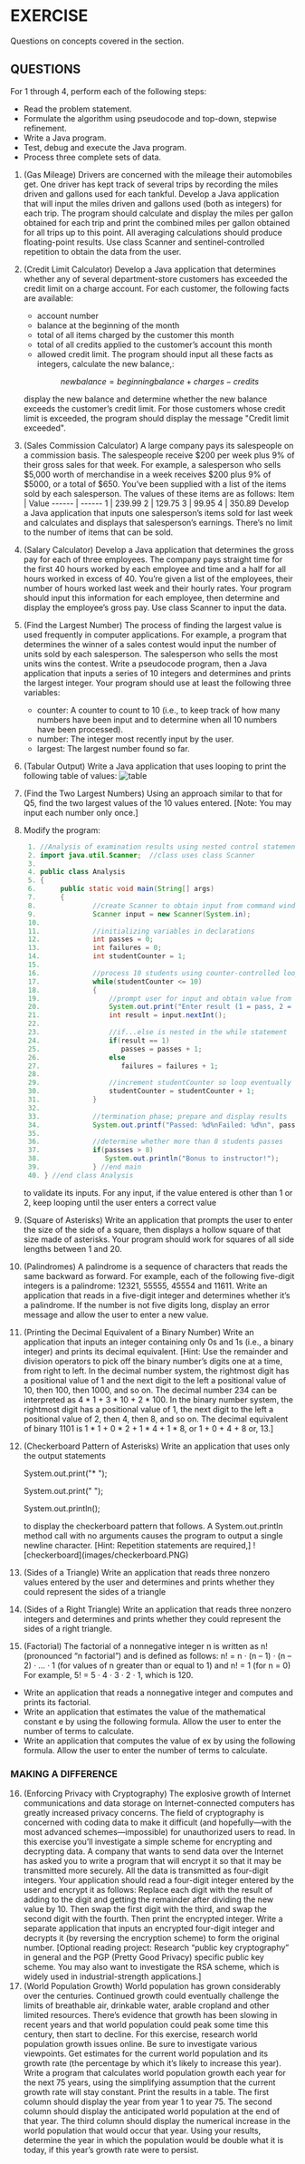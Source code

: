 # EXERCISE
Questions on concepts covered in the section.

## QUESTIONS
For 1 through 4, perform each of the following steps:
- Read the problem statement.
- Formulate the algorithm using pseudocode and top-down, stepwise refinement.
- Write a Java program.
- Test, debug and execute the Java program.
- Process three complete sets of data.
1. (Gas Mileage) Drivers are concerned with the mileage their automobiles get. One driver has kept track of several trips by recording the miles driven and gallons used for each tankful. Develop a Java application that will input the miles driven and gallons used (both as integers) for each trip. The program should calculate and display the miles per gallon obtained for each trip and print the combined miles per gallon obtained for all trips up to this point. All averaging calculations should produce floating-point results. Use class Scanner and sentinel-controlled repetition to obtain the data from the user.
2. (Credit Limit Calculator) Develop a Java application that determines whether any of several department-store customers has exceeded the credit limit on a charge account. For each customer, the following facts are available:
    - account number
    - balance at the beginning of the month
    - total of all items charged by the customer this month
    - total of all credits applied to the customer’s account this month
    - allowed credit limit.
The program should input all these facts as integers, calculate the new balance,:
    ```math
        new balance = beginning balance + charges - credits
    ```
    display the new balance and determine whether the new balance exceeds the customer’s credit limit. For those customers whose credit limit is exceeded, the program should display the message "Credit limit exceeded".

3. (Sales Commission Calculator) A large company pays its salespeople on a commission basis. The salespeople receive $200 per week plus 9% of their gross sales for that week. For example, a salesperson who sells $5,000 worth of merchandise in a week receives $200 plus 9% of $5000, or a total of $650. You’ve been supplied with a list of the items sold by each salesperson. The values of these items are as follows:
Item | Value
------ | ------
1 | 239.99
2 | 129.75
3 | 99.95
4 | 350.89
Develop a Java application that inputs one salesperson’s items sold for last week and calculates and displays that salesperson’s earnings. There’s no limit to the number of items that can be sold.
4. (Salary Calculator) Develop a Java application that determines the gross pay for each of three employees. The company pays straight time for the first 40 hours worked by each employee and time and a half for all hours worked in excess of 40. You’re given a list of the employees, their number of hours worked last week and their hourly rates. Your program should input this information for each employee, then determine and display the employee’s gross pay. Use class Scanner to input the data.
5. (Find the Largest Number) The process of finding the largest value is used frequently in computer applications. For example, a program that determines the winner of a sales contest would input the number of units sold by each salesperson. The salesperson who sells the most units wins the contest. Write a pseudocode program, then a Java application that inputs a series of 10 integers and determines and prints the largest integer. Your program should use at least the following three variables:
    - counter: A counter to count to 10 (i.e., to keep track of how many numbers have been input and to determine when all 10 numbers have been processed).
    - number: The integer most recently input by the user.
    - largest: The largest number found so far.
6. (Tabular Output) Write a Java application that uses looping to print the following table of values:
![table](images/table.PNG)
7. (Find the Two Largest Numbers) Using an approach similar to that for Q5, find the two largest values of the 10 values entered. [Note: You may input each number only once.]
8. Modify the program:
   ```java
    1. //Analysis of examination results using nested control statements
    2. import java.util.Scanner;  //class uses class Scanner
    3. 
    4. public class Analysis
    5. {
    6.      public static void main(String[] args)
    7.      {
    8.              //create Scanner to obtain input from command window
    9.              Scanner input = new Scanner(System.in);
    10.     
    11.             //initializing variables in declarations
    12.             int passes = 0;
    13.             int failures = 0;
    14.             int studentCounter = 1;
    15.             
    16.             //process 10 students using counter-controlled loop
    17.             while(studentCounter <= 10)
    18.             {
    19.                 //prompt user for input and obtain value from user
    20.                 System.out.print("Enter result (1 = pass, 2 = fail):");
    21.                 int result = input.nextInt();
    22.             
    23.                 //if...else is nested in the while statement
    24.                 if(result == 1)
    25.                    passes = passes + 1;
    26.                 else
    27.                    failures = failures + 1;
    28.                 
    29.                 //increment studentCounter so loop eventually terminates
    30.                 studentCounter = studentCounter + 1;
    31.             }
    32.             
    33.             //termination phase; prepare and display results
    34.             System.out.printf("Passed: %d%nFailed: %d%n", passes, failures);
    35.             
    36.             //determine whether more than 8 students passes
    37.             if(passses > 8)
    38.                System.out.println("Bonus to instructor!");
    39.             } //end main
    40. } //end class Analysis
    ```
    to validate its inputs. For any input, if the value entered is other than 1 or 2, keep looping until the user enters a correct value
9. (Square of Asterisks) Write an application that prompts the user to enter the size of the side of a square, then displays a hollow square of that size made of asterisks. Your program should work for squares of all side lengths between 1 and 20.
10. (Palindromes) A palindrome is a sequence of characters that reads the same backward as forward. For example, each of the following five-digit integers is a palindrome: 12321, 55555, 45554 and 11611. Write an application that reads in a five-digit integer and determines whether it’s a palindrome. If the number is not five digits long, display an error message and allow the user to enter a new value.
11. (Printing the Decimal Equivalent of a Binary Number) Write an application that inputs an integer containing only 0s and 1s (i.e., a binary integer) and prints its decimal equivalent. [Hint: Use the remainder and division operators to pick off the binary number’s digits one at a time, from right to left. In the decimal number system, the rightmost digit has a positional value of 1 and the next digit to the left a positional value of 10, then 100, then 1000, and so on. The decimal number 234 can be interpreted as 4 * 1 + 3 * 10 + 2 * 100. In the binary number system, the rightmost digit has a positional value of 1, the next digit to the left a positional value of 2, then 4, then 8, and so on. The decimal equivalent of binary 1101 is 1 * 1 + 0 * 2 + 1 * 4 + 1 * 8, or 1 + 0 + 4 + 8 or, 13.]
12. (Checkerboard Pattern of Asterisks) Write an application that uses only the output statements
    <p>System.out.print("* ");</p>
    <p>System.out.print(" ");</p>
    <p>System.out.println();</p>
    to display the checkerboard pattern that follows. A System.out.println method call with no arguments causes the program to output a single newline character. [Hint: Repetition statements are required,]
    ![checkerboard](images/checkerboard.PNG)
13. (Sides of a Triangle) Write an application that reads three nonzero values entered by the user and determines and prints whether they could represent the sides of a triangle
14. (Sides of a Right Triangle) Write an application that reads three nonzero integers and determines and prints whether they could represent the sides of a right triangle.
15. (Factorial) The factorial of a nonnegative integer n is written as n! (pronounced “n factorial”) and is defined as follows:
n! = n · (n – 1) · (n – 2) · … · 1 (for values of n greater than or equal to 1)
and
n! = 1 (for n = 0)
For example, 5! = 5 · 4 · 3 · 2 · 1, which is 120.
- Write an application that reads a nonnegative integer and computes and prints its factorial.
- Write an application that estimates the value of the mathematical constant e by using the following formula.   Allow the user to enter the number of terms to calculate.
- Write an application that computes the value of ex by using the following formula. Allow the user to enter the number of terms to calculate.

### MAKING A DIFFERENCE
16. (Enforcing Privacy with Cryptography) The explosive growth of Internet communications and data storage on Internet-connected computers has greatly increased privacy concerns. The field of cryptography is concerned with coding data to make it difficult (and hopefully—with the most advanced schemes—impossible) for unauthorized users to read. In this exercise you’ll investigate a simple scheme for encrypting and decrypting data. A company that wants to send data over the Internet has asked you to write a program that will encrypt it so that it may be transmitted more securely. All the data is transmitted as four-digit integers. Your application should read a four-digit integer entered by the user and encrypt it as follows: Replace each digit with the result of adding to the digit and getting the remainder after dividing the new value by 10. Then swap the first digit with the third, and swap the second digit with the fourth. Then print the encrypted integer. Write a separate application that inputs an encrypted four-digit integer and decrypts it (by reversing the encryption scheme) to form the original number. [Optional reading project: Research “public key cryptography” in general and the PGP (Pretty Good Privacy) specific public key scheme. You may also want to investigate the RSA scheme, which is widely used in industrial-strength applications.]
17. (World Population Growth) World population has grown considerably over the centuries. Continued growth could eventually challenge the limits of breathable air, drinkable water, arable cropland and other limited resources. There’s evidence that growth has been slowing in recent years and that world population could peak some time this century, then start to decline. For this exercise, research world population growth issues online. Be sure to investigate various viewpoints. Get estimates for the current world population and its growth rate (the percentage by which it’s likely to increase this year). Write a program that calculates world population growth each year for the next 75 years, using the simplifying assumption that the current growth rate will stay constant. Print the results in a table. The first column should display the year from year 1 to year 75. The second column should display the anticipated world population at the end of that year. The third column should display the numerical increase in the world population that would occur that year. Using your results, determine the year in which the population would be double what it is today, if this year’s growth rate were to persist.